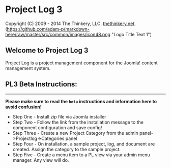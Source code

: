 # Project Log 3
Copyright (C) 2009 - 2014 The Thinkery, LLC. [thethinkery.net](http://thethinkery.net). 
(https://github.com/adam-p/markdown-here/raw/master/src/common/images/icon48.png "Logo Title Text 1")

## Welcome to Project Log 3

Project Log is a project management component for the Joomla! content management system. 

## PL3 Beta Instructions:
------
**Please make sure to read the `beta` instructions and information here to avoid confusion!**

* Step One - Install zip file via Joomla installer
* Step Two - Follow the link from the installation message to the component configuration and save config!
* Step Three - Create a new Project Category from the admin panel->Projectlog->Categories panel
* Step Four - On installation, a sample project, log, and document are created. Assign the category to the sample project.
* Step Five - Create a menu item to a PL view via your admin menu manager. Any view will do.
